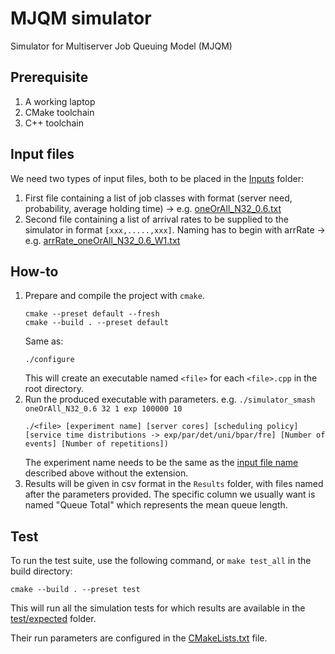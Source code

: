 # MJQM simulator
Simulator for Multiserver Job Queuing Model (MJQM)

## Prerequisite
1. A working laptop
2. CMake toolchain
3. C++ toolchain

## Input files
We need two types of input files, both to be placed in the [Inputs](./Inputs) folder:
1. First file containing a list of job classes with format (server need, probability, average holding time) -> e.g. [oneOrAll_N32_0.6.txt](./Inputs/oneOrAll_N32_0.6.txt)
2. Second file containing a list of arrival rates to be supplied to the simulator in format `[xxx,.....,xxx]`. Naming has to begin with arrRate -> e.g. [arrRate_oneOrAll_N32_0.6_W1.txt](./Inputs/arrRate_oneOrAll_N32_0.6_W1.txt)

## How-to
1. Prepare and compile the project with `cmake`.
   ```shell
   cmake --preset default --fresh
   cmake --build . --preset default
   ```
   Same as:
   ```shell
   ./configure
   ```
   This will create an executable named `<file>` for each `<file>.cpp` in the root directory.
2. Run the produced executable with parameters. e.g. `./simulator_smash oneOrAll_N32_0.6 32 1 exp 100000 10`
   ```shell
   ./<file> [experiment name] [server cores] [scheduling policy] [service time distributions -> exp/par/det/uni/bpar/fre] [Number of events] [Number of repetitions])
   ```
   The experiment name needs to be the same as the [input file name](#input-files) described above without the extension.
3. Results will be given in csv format in the `Results` folder, with files named after the parameters provided.
   The specific column we usually want is named "Queue Total" which represents the mean queue length.

## Test
To run the test suite, use the following command, or `make test_all` in the build directory:
```shell
cmake --build . --preset test
```
This will run all the simulation tests for which results are available in the [test/expected](./test/expected) folder.

Their run parameters are configured in the [CMakeLists.txt](./CMakeLists.txt) file.